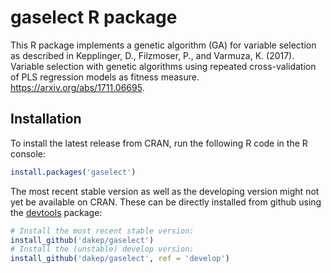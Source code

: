 # gaselect R package
This R package implements a genetic algorithm (GA) for variable selection as described in
Kepplinger, D., Filzmoser, P., and Varmuza, K. (2017). Variable selection with genetic algorithms using repeated cross-validation of PLS regression models as fitness measure. https://arxiv.org/abs/1711.06695.

## Installation
To install the latest release from CRAN, run the following R code in the R console:
```r
install.packages('gaselect')
```

The most recent stable version as well as the developing version might not yet be available on
CRAN. These can be directly installed from github using the
[devtools](https://cran.r-project.org/package=devtools) package:
```r
# Install the most recent stable version:
install_github('dakep/gaselect')
# Install the (unstable) develop version:
install_github('dakep/gaselect', ref = 'develop')
```
